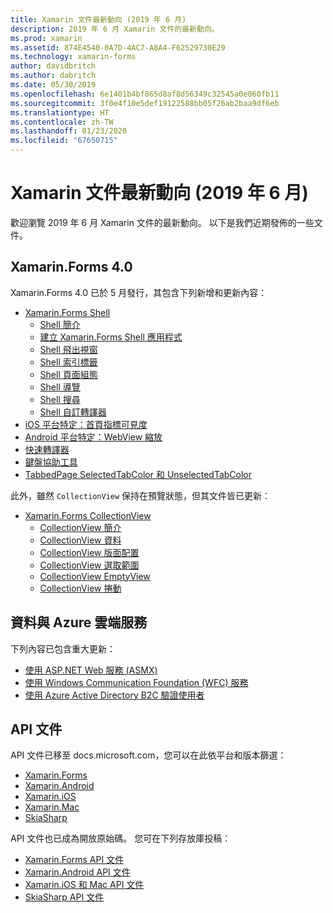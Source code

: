 ```yaml
---
title: Xamarin 文件最新動向 (2019 年 6 月)
description: 2019 年 6 月 Xamarin 文件的最新動向。
ms.prod: xamarin
ms.assetid: 874E4540-0A7D-4AC7-A8A4-F62529730E29
ms.technology: xamarin-forms
author: davidbritch
ms.author: dabritch
ms.date: 05/30/2019
ms.openlocfilehash: 6e1401b4bf865d8af8d56349c32545a0e060fb11
ms.sourcegitcommit: 3f0e4f10e5def19122588bb05f26ab2baa9df6eb
ms.translationtype: HT
ms.contentlocale: zh-TW
ms.lasthandoff: 01/23/2020
ms.locfileid: "67650715"
---
```

# <a name="xamarin-docs-whats-new-june-2019"></a>Xamarin 文件最新動向 (2019 年 6 月)

歡迎瀏覽 2019 年 6 月 Xamarin 文件的最新動向。 以下是我們近期發佈的一些文件。

## <a name="xamarinforms-40"></a>Xamarin.Forms 4.0

Xamarin.Forms 4.0 已於 5 月發行，其包含下列新增和更新內容：

- [Xamarin.Forms Shell](~/xamarin-forms/app-fundamentals/shell/index.md)
  - [Shell 簡介](~/xamarin-forms/app-fundamentals/shell/introduction.md)
  - [建立 Xamarin.Forms Shell 應用程式](~/xamarin-forms/app-fundamentals/shell/create.md)
  - [Shell 飛出視窗](~/xamarin-forms/app-fundamentals/shell/flyout.md)
  - [Shell 索引標籤](~/xamarin-forms/app-fundamentals/shell/tabs.md)
  - [Shell 頁面組態](~/xamarin-forms/app-fundamentals/shell/configuration.md)
  - [Shell 導覽](~/xamarin-forms/app-fundamentals/shell/navigation.md)
  - [Shell 搜尋](~/xamarin-forms/app-fundamentals/shell/search.md)
  - [Shell 自訂轉譯器](~/xamarin-forms/app-fundamentals/shell/customrenderers.md)
- [iOS 平台特定：首頁指標可見度](~/xamarin-forms/platform/ios/page-home-indicator.md)
- [Android 平台特定：WebView 縮放](~/xamarin-forms/platform/android/webview-zoom-controls.md)
- [快速轉譯器](~/xamarin-forms/internals/fast-renderers.md)
- [鍵盤協助工具](~/xamarin-forms/app-fundamentals/accessibility/keyboard.md)
- [TabbedPage SelectedTabColor 和 UnselectedTabColor](~/xamarin-forms/app-fundamentals/navigation/tabbed-page.md)

此外，雖然 `CollectionView` 保持在預覽狀態，但其文件皆已更新：

- [Xamarin.Forms CollectionView](~/xamarin-forms/user-interface/collectionview/index.md)
  - [CollectionView 簡介](~/xamarin-forms/user-interface/collectionview/introduction.md)
  - [CollectionView 資料](~/xamarin-forms/user-interface/collectionview/populate-data.md)
  - [CollectionView 版面配置](~/xamarin-forms/user-interface/collectionview/layout.md)
  - [CollectionView 選取範圍](~/xamarin-forms/user-interface/collectionview/selection.md)
  - [CollectionView EmptyView](~/xamarin-forms/user-interface/collectionview/emptyview.md)
  - [CollectionView 捲動](~/xamarin-forms/user-interface/collectionview/scrolling.md)

## <a name="data--azure-cloud-services"></a>資料與 Azure 雲端服務

下列內容已包含重大更新：

- [使用 ASP.NET Web 服務 (ASMX)](~/xamarin-forms/data-cloud/web-services/asmx.md)
- [使用 Windows Communication Foundation (WFC) 服務](~/xamarin-forms/data-cloud/web-services/wcf.md)
- [使用 Azure Active Directory B2C 驗證使用者](~/xamarin-forms/data-cloud/authentication/azure-ad-b2c.md)

## <a name="api-docs"></a>API 文件

API 文件已移至 docs.microsoft.com，您可以在此依平台和版本篩選：

- [Xamarin.Forms](xref:Xamarin.Forms)
- [Xamarin.Android](/dotnet/api/?view=xamarinandroid-7.1)
- [Xamarin.iOS](/dotnet/api/?view=xamarin-ios-sdk-12)
- [Xamarin.Mac](/dotnet/api/?view=xamarinmac-3.0)
- [SkiaSharp](xref:SkiaSharp)

API 文件也已成為開放原始碼。 您可在下列存放庫投稿：

- [Xamarin.Forms API 文件](https://github.com/xamarin/Xamarin.Forms-api-docs)
- [Xamarin.Android API 文件](https://github.com/xamarin/android-api-docs)
- [Xamarin.iOS 和 Mac API 文件](https://github.com/xamarin/apple-api-docs)
- [SkiaSharp API 文件](https://github.com/mono/skiasharp-api-docs)
